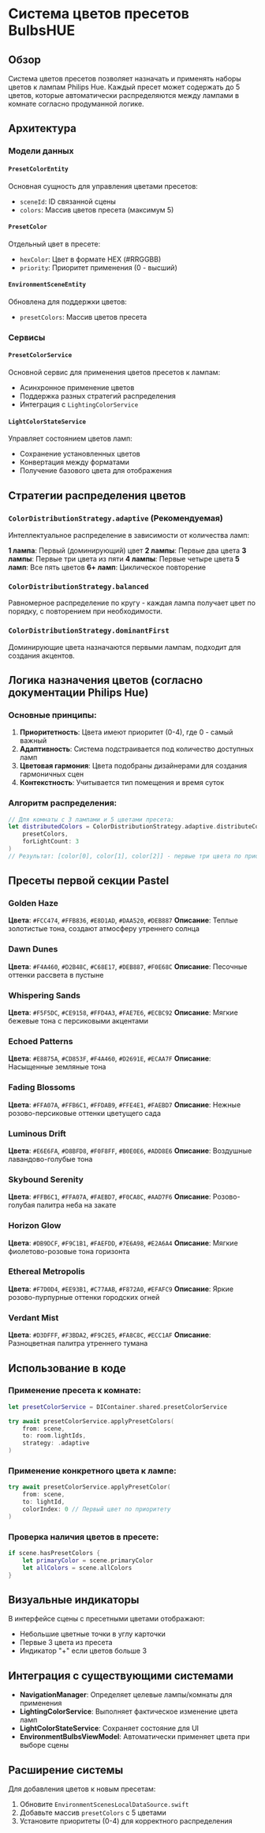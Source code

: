# Система цветов пресетов BulbsHUE

## Обзор

Система цветов пресетов позволяет назначать и применять наборы цветов к лампам Philips Hue. Каждый пресет может содержать до 5 цветов, которые автоматически распределяются между лампами в комнате согласно продуманной логике.

## Архитектура

### Модели данных

#### `PresetColorEntity`
Основная сущность для управления цветами пресетов:
- `sceneId`: ID связанной сцены
- `colors`: Массив цветов пресета (максимум 5)

#### `PresetColor` 
Отдельный цвет в пресете:
- `hexColor`: Цвет в формате HEX (#RRGGBB)
- `priority`: Приоритет применения (0 - высший)

#### `EnvironmentSceneEntity`
Обновлена для поддержки цветов:
- `presetColors`: Массив цветов пресета

### Сервисы

#### `PresetColorService`
Основной сервис для применения цветов пресетов к лампам:
- Асинхронное применение цветов
- Поддержка разных стратегий распределения
- Интеграция с `LightingColorService`

#### `LightColorStateService` 
Управляет состоянием цветов ламп:
- Сохранение установленных цветов
- Конвертация между форматами
- Получение базового цвета для отображения

## Стратегии распределения цветов

### `ColorDistributionStrategy.adaptive` (Рекомендуемая)
Интеллектуальное распределение в зависимости от количества ламп:

**1 лампа**: Первый (доминирующий) цвет
**2 лампы**: Первые два цвета
**3 лампы**: Первые три цвета из пяти
**4 лампы**: Первые четыре цвета
**5 ламп**: Все пять цветов
**6+ ламп**: Циклическое повторение

### `ColorDistributionStrategy.balanced`
Равномерное распределение по кругу - каждая лампа получает цвет по порядку, с повторением при необходимости.

### `ColorDistributionStrategy.dominantFirst`
Доминирующие цвета назначаются первыми лампам, подходит для создания акцентов.

## Логика назначения цветов (согласно документации Philips Hue)

### Основные принципы:
1. **Приоритетность**: Цвета имеют приоритет (0-4), где 0 - самый важный
2. **Адаптивность**: Система подстраивается под количество доступных ламп
3. **Цветовая гармония**: Цвета подобраны дизайнерами для создания гармоничных сцен
4. **Контекстность**: Учитывается тип помещения и время суток

### Алгоритм распределения:
```swift
// Для комнаты с 3 лампами и 5 цветами пресета:
let distributedColors = ColorDistributionStrategy.adaptive.distributeColors(
    presetColors, 
    forLightCount: 3
)
// Результат: [color[0], color[1], color[2]] - первые три цвета по приоритету
```

## Пресеты первой секции Pastel

### Golden Haze
**Цвета**: `#FCC474`, `#FFB836`, `#E8D1AD`, `#DAA520`, `#DEB887`
**Описание**: Теплые золотистые тона, создают атмосферу утреннего солнца

### Dawn Dunes  
**Цвета**: `#F4A460`, `#D2B48C`, `#C68E17`, `#DEB887`, `#F0E68C`
**Описание**: Песочные оттенки рассвета в пустыне

### Whispering Sands
**Цвета**: `#F5F5DC`, `#CE9158`, `#FFD4A3`, `#FAE7E6`, `#ECBC92`
**Описание**: Мягкие бежевые тона с персиковыми акцентами

### Echoed Patterns
**Цвета**: `#E8875A`, `#CD853F`, `#F4A460`, `#D2691E`, `#ECAA7F`
**Описание**: Насыщенные земляные тона

### Fading Blossoms
**Цвета**: `#FFA07A`, `#FFB6C1`, `#FFDAB9`, `#FFE4E1`, `#FAEBD7`
**Описание**: Нежные розово-персиковые оттенки цветущего сада

### Luminous Drift
**Цвета**: `#E6E6FA`, `#D8BFD8`, `#F0F8FF`, `#B0E0E6`, `#ADD8E6`
**Описание**: Воздушные лавандово-голубые тона

### Skybound Serenity
**Цвета**: `#FFB6C1`, `#FFA07A`, `#FAEBD7`, `#F0CA8C`, `#AAD7F6`
**Описание**: Розово-голубая палитра неба на закате

### Horizon Glow
**Цвета**: `#DB9DCF`, `#F9C1B1`, `#FAEFDD`, `#7E6A98`, `#E2A6A4`
**Описание**: Мягкие фиолетово-розовые тона горизонта

### Ethereal Metropolis
**Цвета**: `#F7D0D4`, `#EE93B1`, `#C77AAB`, `#F872A0`, `#EFAFC9`
**Описание**: Яркие розово-пурпурные оттенки городских огней

### Verdant Mist
**Цвета**: `#D3DFFF`, `#F3BDA2`, `#F9C2E5`, `#FA8C8C`, `#ECC1AF`
**Описание**: Разноцветная палитра утреннего тумана

## Использование в коде

### Применение пресета к комнате:
```swift
let presetColorService = DIContainer.shared.presetColorService

try await presetColorService.applyPresetColors(
    from: scene,
    to: room.lightIds,
    strategy: .adaptive
)
```

### Применение конкретного цвета к лампе:
```swift
try await presetColorService.applyPresetColor(
    from: scene,
    to: lightId,
    colorIndex: 0 // Первый цвет по приоритету
)
```

### Проверка наличия цветов в пресете:
```swift
if scene.hasPresetColors {
    let primaryColor = scene.primaryColor
    let allColors = scene.allColors
}
```

## Визуальные индикаторы

В интерфейсе сцены с пресетными цветами отображают:
- Небольшие цветные точки в углу карточки
- Первые 3 цвета из пресета
- Индикатор "+" если цветов больше 3

## Интеграция с существующими системами

- **NavigationManager**: Определяет целевые лампы/комнаты для применения
- **LightingColorService**: Выполняет фактическое изменение цвета ламп
- **LightColorStateService**: Сохраняет состояние для UI
- **EnvironmentBulbsViewModel**: Автоматически применяет цвета при выборе сцены

## Расширение системы

Для добавления цветов к новым пресетам:
1. Обновите `EnvironmentScenesLocalDataSource.swift`
2. Добавьте массив `presetColors` с 5 цветами
3. Установите приоритеты (0-4) для корректного распределения
